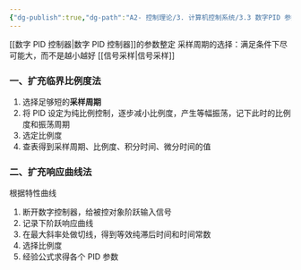 ```yaml
---
{"dg-publish":true,"dg-path":"A2- 控制理论/3. 计算机控制系统/3.3 数字PID 参数整定.md","permalink":"/A2- 控制理论/3. 计算机控制系统/3.3 数字PID 参数整定/","dgPassFrontmatter":true,"noteIcon":"","created":"2025-04-03T11:43:31.000+08:00","updated":"2025-05-02T17:47:12.994+08:00"}
---
```


[[数字 PID 控制器\|数字 PID 控制器]]的参数整定
采样周期的选择：满足条件下尽可能大，而不是越小越好    [[信号采样\|信号采样]]
### 一、扩充临界比例度法
1. 选择足够短的**采样周期**    
2. 将 PID 设定为纯比例控制，逐步减小比例度，产生等幅振荡，记下此时的比例度和振荡周期
3. 选定比例度
4. 查表得到采样周期、比例度、积分时间、微分时间的值
### 二、扩充响应曲线法
根据特性曲线
1. 断开数字控制器，给被控对象阶跃输入信号
2. 记录下阶跃响应曲线
3. 在最大斜率处做切线，得到等效纯滞后时间和时间常数
4. 选择比例度
5. 经验公式求得各个 PID 参数
